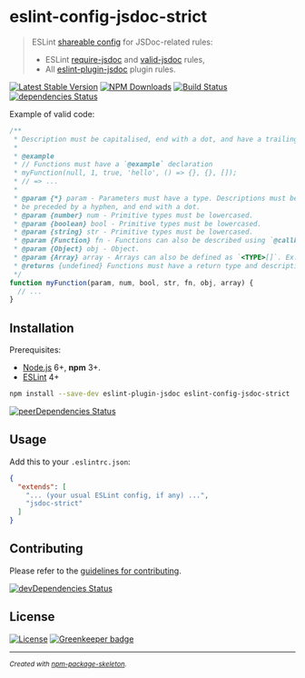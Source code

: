 eslint-config-jsdoc-strict
==========================

> ESLint [shareable config] for JSDoc-related rules:
> - ESLint [require-jsdoc] and [valid-jsdoc] rules,
> - All [eslint-plugin-jsdoc] plugin rules.

[![Latest Stable Version](https://img.shields.io/npm/v/eslint-config-jsdoc-strict.svg)](https://www.npmjs.com/package/eslint-config-jsdoc-strict)
[![NPM Downloads](https://img.shields.io/npm/dm/eslint-config-jsdoc-strict.svg)](https://www.npmjs.com/package/eslint-config-jsdoc-strict)
[![Build Status](https://travis-ci.org/amercier/eslint-config-jsdoc-strict.svg?branch=master)](https://travis-ci.org/amercier/eslint-config-jsdoc-strict)
[![dependencies Status](https://david-dm.org/amercier/eslint-config-jsdoc-strict/status.svg)](https://david-dm.org/amercier/eslint-config-jsdoc-strict)

Example of valid code:

```js
/**
 * Description must be capitalised, end with a dot, and have a trailing new line.
 *
 * @example
 * // Functions must have a `@example` declaration
 * myFunction(null, 1, true, 'hello', () => {}, {}, []);
 * // => ...
 *
 * @param {*} param - Parameters must have a type. Descriptions must be capitalised,
 * be preceded by a hyphen, and end with a dot.
 * @param {number} num - Primitive types must be lowercased.
 * @param {boolean} bool - Primitive types must be lowercased.
 * @param {string} str - Primitive types must be lowercased.
 * @param {Function} fn - Functions can also be described using `@callback`.
 * @param {Object} obj - Object.
 * @param {Array} array - Arrays can also be defined as `<TYPE>[]`. Ex: `string[]`.
 * @returns {undefined} Functions must have a return type and description.
 */
function myFunction(param, num, bool, str, fn, obj, array) {
  // ...
}
```

Installation
------------

Prerequisites:
- [Node.js](https://nodejs.org/) 6+, **npm** 3+.
- [ESLint] 4+

```sh
npm install --save-dev eslint-plugin-jsdoc eslint-config-jsdoc-strict
```

[![peerDependencies Status](https://david-dm.org/amercier/eslint-config-jsdoc-strict/peer-status.svg)](https://david-dm.org/amercier/eslint-config-jsdoc-strict?type=peer)

Usage
-----

Add this to your `.eslintrc.json`:
```json
{
  "extends": [
    "... (your usual ESLint config, if any) ...",
    "jsdoc-strict"
  ]
}
```

Contributing
------------

Please refer to the [guidelines for contributing](./CONTRIBUTING.md).

[![devDependencies Status](https://david-dm.org/amercier/eslint-config-jsdoc-strict/dev-status.svg)](https://david-dm.org/amercier/eslint-config-jsdoc-strict?type=dev)

License
-------

[![License](https://img.shields.io/npm/l/eslint-config-jsdoc-strict.svg)](LICENSE.md) [![Greenkeeper badge](https://badges.greenkeeper.io/amercier/eslint-config-jsdoc-strict.svg)](https://greenkeeper.io/)

---
<sup>_Created with [npm-package-skeleton](https://github.com/amercier/npm-package-skeleton)._</sup>

[shareable config]: https://eslint.org/docs/developer-guide/shareable-configs
[ESLint]: https://eslint.org/
[require-jsdoc]: https://eslint.org/docs/rules/require-jsdoc
[valid-jsdoc]: https://eslint.org/docs/rules/valid-jsdoc
[eslint-plugin-jsdoc]: https://www.npmjs.com/package/eslint-plugin-jsdoc
[Node.js]: https://nodejs.org/
